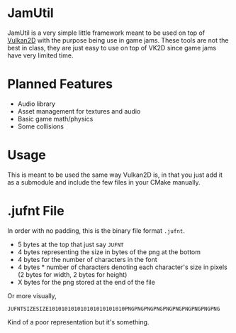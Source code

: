 JamUtil
=======
JamUtil is a very simple little framework meant to be used on top of [Vulkan2D](https://github.com/PaoloMazzon/Vulkan2D)
with the purpose being use in game jams. These tools are not the best in class, they are just
easy to use on top of VK2D since game jams have very limited time.

Planned Features
================

 + Audio library
 + Asset management for textures and audio
 + Basic game math/physics
 + Some collisions
 
Usage
=====
This is meant to be used the same way Vulkan2D is, in that you just add it as a submodule
and include the few files in your CMake manually.

.jufnt File
============
In order with no padding, this is the binary file format `.jufnt`.

 + 5 bytes at the top that just say `JUFNT`
 + 4 bytes representing the size in bytes of the png at the bottom
 + 4 bytes for the number of characters in the font
 + 4 bytes * number of characters denoting each character's size in pixels (2 bytes for width, 2 bytes for height)
 + X bytes for the png stored at the end of the file

Or more visually,

    JUFNTSIZESIZE101010101010101010101010PNGPNGPNGPNGPNGPNGPNGPNGPNGPNG
   
Kind of a poor representation but it's something.